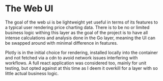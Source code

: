 # The Web UI

The goal of the web ui is be lightweight yet useful in terms of its features to a typical user rendering price charting data. There is to be no or limited business logic withing this layer as the goal of the project is to have all intense calculations and analysis done in the Go layer, meaning the UI can be swapped around with minimal difference in features.

Plotly is in the initial choice for rendering, installed locally into the container and not fetched via a cdn to avoid network issues interfering with workflows. A full react application was considered too, mainly for unit testing, but opted against at this time as I deem it overkill for a layer with so little actual business logic.
